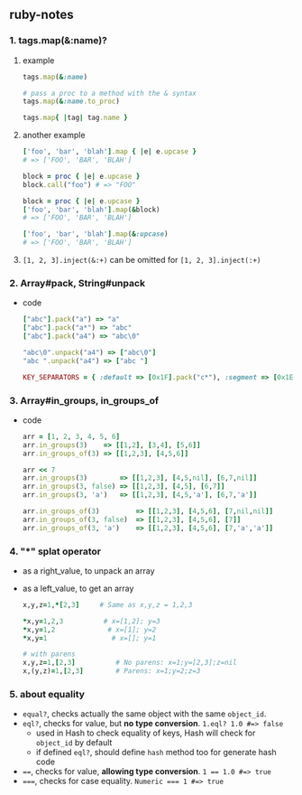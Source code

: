 ## ruby-notes ##

### 1. tags.map(&:name)?

1. example

    ```ruby
    tags.map(&:name)

    # pass a proc to a method with the & syntax
    tags.map(&:name.to_proc)

    tags.map{ |tag| tag.name }
    ```

2. another example

    ```ruby
    ['foo', 'bar', 'blah'].map { |e| e.upcase }
    # => ['FOO', 'BAR', 'BLAH']

    block = proc { |e| e.upcase }
    block.call("foo") # => "FOO"

    block = proc { |e| e.upcase }
    ['foo', 'bar', 'blah'].map(&block)
    # => ['FOO', 'BAR', 'BLAH']

    ['foo', 'bar', 'blah'].map(&:upcase)
    # => ['FOO', 'BAR', 'BLAH']
    ```

3. `[1, 2, 3].inject(&:+)` can be omitted for `[1, 2, 3].inject(:+)`

### 2. Array#pack, String#unpack

* code

    ```ruby
    ["abc"].pack("a") => "a"
    ["abc"].pack("a*") => "abc"
    ["abc"].pack("a4") => "abc\0"

    "abc\0".unpack("a4") => ["abc\0"]
    "abc ".unpack("a4") => ["abc "]

    KEY_SEPARATORS = { :default => [0x1F].pack("c*"), :segment => [0x1E].pack("c*") }.freeze }
    ```

### 3. Array#in_groups, in_groups_of

* code

    ```ruby
    arr = [1, 2, 3, 4, 5, 6]
    arr.in_groups(3)    => [[1,2], [3,4], [5,6]]
    arr.in_groups_of(3) => [[1,2,3], [4,5,6]]

    arr << 7
    arr.in_groups(3)        => [[1,2,3], [4,5,nil], [6,7,nil]]
    arr.in_groups(3, false) => [[1,2,3], [4,5], [6,7]]
    arr.in_groups(3, 'a')   => [[1,2,3], [4,5,'a'], [6,7,'a']]

    arr.in_groups_of(3)         => [[1,2,3], [4,5,6], [7,nil,nil]]
    arr.in_groups_of(3, false)  => [[1,2,3], [4,5,6], [7]]
    arr.in_groups_of(3, 'a')    => [[1,2,3], [4,5,6], [7,'a','a']]
    ```

### 4. "*" splat operator

* as a right_value, to unpack an array
* as a left_value, to get an array

    ```ruby
    x,y,z=1,*[2,3]     # Same as x,y,z = 1,2,3

    *x,y=1,2,3          # x=[1,2]; y=3
    *x,y=1,2             # x=[1]; y=2
    *x,y=1                # x=[]; y=1

    # with parens
    x,y,z=1,[2,3]          # No parens: x=1;y=[2,3];z=nil
    x,(y,z)=1,[2,3]        # Parens: x=1;y=2;z=3
    ```

### 5. about equality

* `equal?`, checks actually the same object with the same `object_id`.
* `eql?`, checks for value, but **no type conversion**. `1.eql? 1.0 #=> false`
  - used in Hash to check equality of keys, Hash will check for `object_id` by default
  - if defined `eql?`, should define `hash` method too for generate hash code
* `==`, checks for value, **allowing type conversion**. `1 == 1.0 #=> true`
* `===`, checks for case equality. `Numeric === 1 #=> true`


